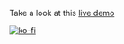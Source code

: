Take a look at this [live demo](https://unicornchat-app.web.app/)

[![ko-fi](https://ko-fi.com/img/githubbutton_sm.svg)](https://ko-fi.com/L3L46IJMK)